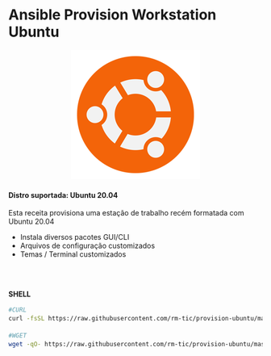 # Ansible Provision Workstation Ubuntu

<p align="center">
  <img src="img/ubuntu_logo.png">
</p>

#### Distro suportada: Ubuntu 20.04

Esta receita provisiona uma estação de trabalho recém formatada com Ubuntu 20.04

- Instala diversos pacotes GUI/CLI
- Arquivos de configuração customizados
- Temas / Terminal customizados


<br>
<br>

**SHELL**
```bash
#CURL
curl -fsSL https://raw.githubusercontent.com/rm-tic/provision-ubuntu/master/provision_ubuntu_init.sh | bash -

#WGET
wget -qO- https://raw.githubusercontent.com/rm-tic/provision-ubuntu/master/provision_ubuntu_init.sh | bash -

```


